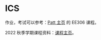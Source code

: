 # ICS

作业，考试可以参考：[Patt 主页](http://users.ece.utexas.edu/~patt/) 的 EE306 课程。

2022 秋季学期课程资料：[课程主页](https://ics.liuly.moe)。
